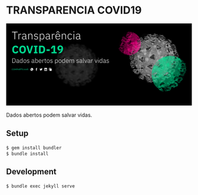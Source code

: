 # TRANSPARENCIA COVID19
![screenshot](./assets/images/banner-covid.png)

Dados abertos podem salvar vidas.

## Setup

```console
$ gem install bundler
$ bundle install
```

## Development

```console
$ bundle exec jekyll serve
```
